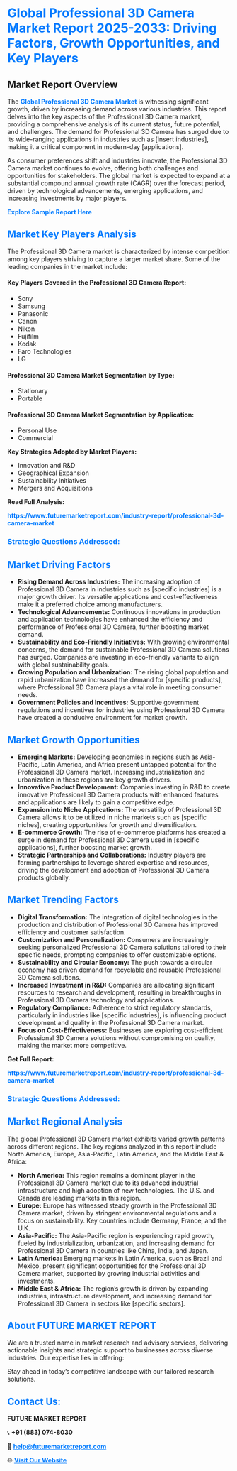 <h1 style="color: #007BFF;">Global Professional 3D Camera Market Report 2025-2033: Driving Factors, Growth Opportunities, and Key Players</h1>

<section id="overview">
<h2>Market Report Overview</h2>
<p>The <a href="https://www.futuremarketreport.com/industry-report/professional-3d-camera-market" style="color: #007BFF; text-decoration: none;"><strong>Global Professional 3D Camera Market</strong></a> is witnessing significant growth, driven by increasing demand across various industries. This report delves into the key aspects of the Professional 3D Camera market, providing a comprehensive analysis of its current status, future potential, and challenges. The demand for Professional 3D Camera has surged due to its wide-ranging applications in industries such as [insert industries], making it a critical component in modern-day [applications].</p>
<p>As consumer preferences shift and industries innovate, the Professional 3D Camera market continues to evolve, offering both challenges and opportunities for stakeholders. The global market is expected to expand at a substantial compound annual growth rate (CAGR) over the forecast period, driven by technological advancements, emerging applications, and increasing investments by major players.</p>
</section>

<section id="overview">
<p><a href="https://www.futuremarketreport.com/request-sample/reportId=59629" style="color: #007BFF; text-decoration: none;"><strong>Explore Sample Report Here</strong></a></p>
</section>

<section id="key-players">
<h2 style="color: #007BFF;">Market Key Players Analysis</h2>
<p>The Professional 3D Camera market is characterized by intense competition among key players striving to capture a larger market share. Some of the leading companies in the market include:</p>
<h4>Key Players Covered in the Professional 3D Camera Report:</h4>
<ul><li>Sony</li><li>Samsung</li><li>Panasonic</li><li>Canon</li><li>Nikon</li><li>Fujifilm</li><li>Kodak</li><li>Faro Technologies</li><li>LG</li></ul>
<h4>Professional 3D Camera Market Segmentation by Type:</h4>
<ul><li>Stationary</li><li>Portable</li></ul>

<h4>Professional 3D Camera Market Segmentation by Application:</h4>
<ul><li>Personal Use</li><li>Commercial</li></ul>
<p><strong>Key Strategies Adopted by Market Players:</strong></p>
<ul>
<li>Innovation and R&D</li>
<li>Geographical Expansion</li>
<li>Sustainability Initiatives</li>
<li>Mergers and Acquisitions</li>
</ul>
</section>

<section>
<p><strong>Read Full Analysis: </strong></p><a href="https://www.futuremarketreport.com/industry-report/professional-3d-camera-market" style="color: #007BFF; text-decoration: none;"><strong>https://www.futuremarketreport.com/industry-report/professional-3d-camera-market</strong></a>
<h3 style="color: #007BFF;">Strategic Questions Addressed:</h3>
</section>

<section id="driving-factors">
<h2 style="color: #007BFF;">Market Driving Factors</h2>
<ul>
<li><strong>Rising Demand Across Industries:</strong> The increasing adoption of Professional 3D Camera in industries such as [specific industries] is a major growth driver. Its versatile applications and cost-effectiveness make it a preferred choice among manufacturers.</li>
<li><strong>Technological Advancements:</strong> Continuous innovations in production and application technologies have enhanced the efficiency and performance of Professional 3D Camera, further boosting market demand.</li>
<li><strong>Sustainability and Eco-Friendly Initiatives:</strong> With growing environmental concerns, the demand for sustainable Professional 3D Camera solutions has surged. Companies are investing in eco-friendly variants to align with global sustainability goals.</li>
<li><strong>Growing Population and Urbanization:</strong> The rising global population and rapid urbanization have increased the demand for [specific products], where Professional 3D Camera plays a vital role in meeting consumer needs.</li>
<li><strong>Government Policies and Incentives:</strong> Supportive government regulations and incentives for industries using Professional 3D Camera have created a conducive environment for market growth.</li>
</ul>
</section>

<section id="growth-opportunities">
<h2 style="color: #007BFF;">Market Growth Opportunities</h2>
<ul>
<li><strong>Emerging Markets:</strong> Developing economies in regions such as Asia-Pacific, Latin America, and Africa present untapped potential for the Professional 3D Camera market. Increasing industrialization and urbanization in these regions are key growth drivers.</li>
<li><strong>Innovative Product Development:</strong> Companies investing in R&D to create innovative Professional 3D Camera products with enhanced features and applications are likely to gain a competitive edge.</li>
<li><strong>Expansion into Niche Applications:</strong> The versatility of Professional 3D Camera allows it to be utilized in niche markets such as [specific niches], creating opportunities for growth and diversification.</li>
<li><strong>E-commerce Growth:</strong> The rise of e-commerce platforms has created a surge in demand for Professional 3D Camera used in [specific applications], further boosting market growth.</li>
<li><strong>Strategic Partnerships and Collaborations:</strong> Industry players are forming partnerships to leverage shared expertise and resources, driving the development and adoption of Professional 3D Camera products globally.</li>
</ul>
</section>

<section id="trending-factors">
<h2 style="color: #007BFF;">Market Trending Factors</h2>
<ul>
<li><strong>Digital Transformation:</strong> The integration of digital technologies in the production and distribution of Professional 3D Camera has improved efficiency and customer satisfaction.</li>
<li><strong>Customization and Personalization:</strong> Consumers are increasingly seeking personalized Professional 3D Camera solutions tailored to their specific needs, prompting companies to offer customizable options.</li>
<li><strong>Sustainability and Circular Economy:</strong> The push towards a circular economy has driven demand for recyclable and reusable Professional 3D Camera solutions.</li>
<li><strong>Increased Investment in R&D:</strong> Companies are allocating significant resources to research and development, resulting in breakthroughs in Professional 3D Camera technology and applications.</li>
<li><strong>Regulatory Compliance:</strong> Adherence to strict regulatory standards, particularly in industries like [specific industries], is influencing product development and quality in the Professional 3D Camera market.</li>
<li><strong>Focus on Cost-Effectiveness:</strong> Businesses are exploring cost-efficient Professional 3D Camera solutions without compromising on quality, making the market more competitive.</li>
</ul>
</section>

<section>
<p><strong>Get Full Report: </strong></p><a href="https://www.futuremarketreport.com/industry-report/professional-3d-camera-market" style="color: #007BFF; text-decoration: none;"><strong>https://www.futuremarketreport.com/industry-report/professional-3d-camera-market</strong></a>
<h3 style="color: #007BFF;">Strategic Questions Addressed:</h3>
</section>


<section id="regional-analysis">
<h2 style="color: #007BFF;">Market Regional Analysis</h2>
<p>The global Professional 3D Camera market exhibits varied growth patterns across different regions. The key regions analyzed in this report include North America, Europe, Asia-Pacific, Latin America, and the Middle East & Africa:</p>
<ul>
<li><strong>North America:</strong> This region remains a dominant player in the Professional 3D Camera market due to its advanced industrial infrastructure and high adoption of new technologies. The U.S. and Canada are leading markets in this region.</li>
<li><strong>Europe:</strong> Europe has witnessed steady growth in the Professional 3D Camera market, driven by stringent environmental regulations and a focus on sustainability. Key countries include Germany, France, and the U.K.</li>
<li><strong>Asia-Pacific:</strong> The Asia-Pacific region is experiencing rapid growth, fueled by industrialization, urbanization, and increasing demand for Professional 3D Camera in countries like China, India, and Japan.</li>
<li><strong>Latin America:</strong> Emerging markets in Latin America, such as Brazil and Mexico, present significant opportunities for the Professional 3D Camera market, supported by growing industrial activities and investments.</li>
<li><strong>Middle East & Africa:</strong> The region’s growth is driven by expanding industries, infrastructure development, and increasing demand for Professional 3D Camera in sectors like [specific sectors].</li>
</ul>
</section>

<footer>
<h2 style="color: #007BFF;">About FUTURE MARKET REPORT</h2>
<p>We are a trusted name in market research and advisory services, delivering actionable insights and strategic support to businesses across diverse industries. Our expertise lies in offering:</p>

<p>Stay ahead in today’s competitive landscape with our tailored research solutions.</p>

<h2 style="color: #007BFF;">Contact Us:</h2>
<p><strong>FUTURE MARKET REPORT</strong></p>
<p>📞 <strong>+91 (883) 074-8030</strong></p>
<p>📧 <strong><a href="mailto:help@futuremarketreport.com" style="color: #007BFF;">help@futuremarketreport.com</a></strong></p>
<p>🌐 <strong><a href="https://www.futuremarketreport.com/" style="color: #007BFF;">Visit Our Website</a></strong></p>
</footer>